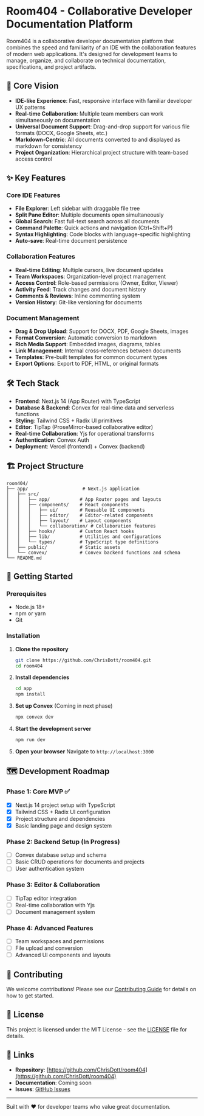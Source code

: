# Room404 - Collaborative Developer Documentation Platform

Room404 is a collaborative developer documentation platform that combines the speed and familiarity of an IDE with the collaboration features of modern web applications. It's designed for development teams to manage, organize, and collaborate on technical documentation, specifications, and project artifacts.

## 🚀 Core Vision

- **IDE-like Experience**: Fast, responsive interface with familiar developer UX patterns
- **Real-time Collaboration**: Multiple team members can work simultaneously on documentation
- **Universal Document Support**: Drag-and-drop support for various file formats (DOCX, Google Sheets, etc.)
- **Markdown-Centric**: All documents converted to and displayed as markdown for consistency
- **Project Organization**: Hierarchical project structure with team-based access control

## ✨ Key Features

### Core IDE Features
- **File Explorer**: Left sidebar with draggable file tree
- **Split Pane Editor**: Multiple documents open simultaneously
- **Global Search**: Fast full-text search across all documents
- **Command Palette**: Quick actions and navigation (Ctrl+Shift+P)
- **Syntax Highlighting**: Code blocks with language-specific highlighting
- **Auto-save**: Real-time document persistence

### Collaboration Features
- **Real-time Editing**: Multiple cursors, live document updates
- **Team Workspaces**: Organization-level project management
- **Access Control**: Role-based permissions (Owner, Editor, Viewer)
- **Activity Feed**: Track changes and document history
- **Comments & Reviews**: Inline commenting system
- **Version History**: Git-like versioning for documents

### Document Management
- **Drag & Drop Upload**: Support for DOCX, PDF, Google Sheets, images
- **Format Conversion**: Automatic conversion to markdown
- **Rich Media Support**: Embedded images, diagrams, tables
- **Link Management**: Internal cross-references between documents
- **Templates**: Pre-built templates for common document types
- **Export Options**: Export to PDF, HTML, or original formats

## 🛠️ Tech Stack

- **Frontend**: Next.js 14 (App Router) with TypeScript
- **Database & Backend**: Convex for real-time data and serverless functions
- **Styling**: Tailwind CSS + Radix UI primitives
- **Editor**: TipTap (ProseMirror-based collaborative editor)
- **Real-time Collaboration**: Yjs for operational transforms
- **Authentication**: Convex Auth
- **Deployment**: Vercel (frontend) + Convex (backend)

## 🏗️ Project Structure

```
room404/
├── app/                    # Next.js application
│   ├── src/
│   │   ├── app/           # App Router pages and layouts
│   │   ├── components/    # React components
│   │   │   ├── ui/        # Reusable UI components
│   │   │   ├── editor/    # Editor-related components
│   │   │   ├── layout/    # Layout components
│   │   │   └── collaboration/ # Collaboration features
│   │   ├── hooks/         # Custom React hooks
│   │   ├── lib/           # Utilities and configurations
│   │   └── types/         # TypeScript type definitions
│   ├── public/            # Static assets
│   └── convex/            # Convex backend functions and schema
└── README.md
```

## 🚀 Getting Started

### Prerequisites
- Node.js 18+ 
- npm or yarn
- Git

### Installation

1. **Clone the repository**
   ```bash
   git clone https://github.com/ChrisDott/room404.git
   cd room404
   ```

2. **Install dependencies**
   ```bash
   cd app
   npm install
   ```

3. **Set up Convex** (Coming in next phase)
   ```bash
   npx convex dev
   ```

4. **Start the development server**
   ```bash
   npm run dev
   ```

5. **Open your browser**
   Navigate to `http://localhost:3000`

## 🗺️ Development Roadmap

### Phase 1: Core MVP ✅
- [x] Next.js 14 project setup with TypeScript
- [x] Tailwind CSS + Radix UI configuration
- [x] Project structure and dependencies
- [x] Basic landing page and design system

### Phase 2: Backend Setup (In Progress)
- [ ] Convex database setup and schema
- [ ] Basic CRUD operations for documents and projects
- [ ] User authentication system

### Phase 3: Editor & Collaboration
- [ ] TipTap editor integration
- [ ] Real-time collaboration with Yjs
- [ ] Document management system

### Phase 4: Advanced Features
- [ ] Team workspaces and permissions
- [ ] File upload and conversion
- [ ] Advanced UI components and layouts

## 🤝 Contributing

We welcome contributions! Please see our [Contributing Guide](CONTRIBUTING.md) for details on how to get started.

## 📝 License

This project is licensed under the MIT License - see the [LICENSE](LICENSE) file for details.

## 🔗 Links

- **Repository**: [https://github.com/ChrisDott/room404](https://github.com/ChrisDott/room404)
- **Documentation**: Coming soon
- **Issues**: [GitHub Issues](https://github.com/ChrisDott/room404/issues)

---

Built with ❤️ for developer teams who value great documentation.
